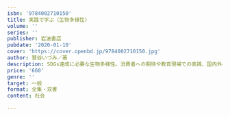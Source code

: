 ```yaml
---
isbn: '9784002710150'
title: 実践で学ぶ〈生物多様性〉
volume: ''
series: ''
publisher: 岩波書店
pubdate: '2020-01-10'
cover: 'https://cover.openbd.jp/9784002710150.jpg'
author: 鷲谷いづみ／著
description: SDGs達成に必要な生物多様性。消費者への期待や教育現場での実践、国内外の取組みを知ろう。【オールカラー】
price: '660'
genre: ''
target: 一般
format: 全集・双書
content: 社会

---
```

